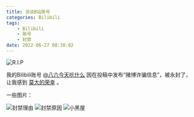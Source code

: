 ```yaml
---
title: 谈谈B站账号
categories: Bilibili
tags:
    - Bilibili
    - 账号
    - 封禁
date: 2022-06-27 08:38:02
---
```

![R.I.P](/img/bili/tombstone.webp)

我的Bilibili账号 [@八六今天吃什么](https://space.bilibili.com/381983110) 因在投稿中发布“赌博诈骗信息”，被永封了，让我感到 [莫大的荣幸](https://space.bilibili.com/381983110/fans/fans) 。

一些图片：

![封禁理由](/img/bili/ban.webp)
![封禁原因](/img/bili/video.webp)
![小黑屋](/img/bili/blackroom.webp)
